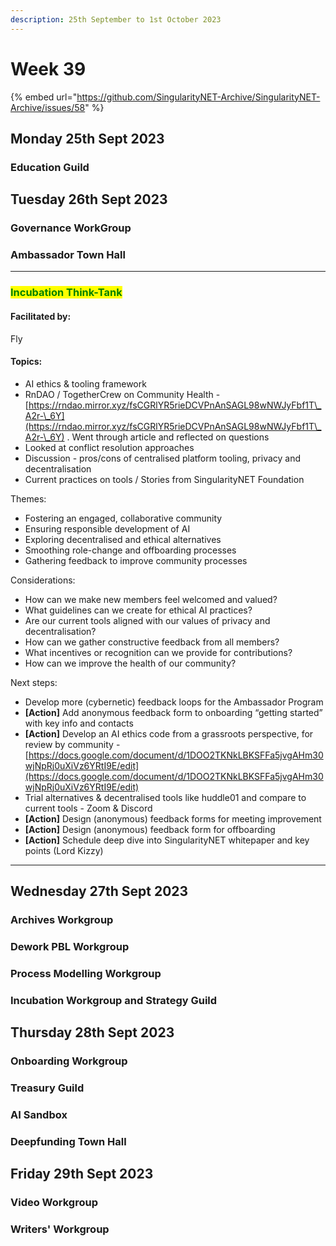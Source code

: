```yaml
---
description: 25th September to 1st October 2023
---
```


# Week 39

{% embed url="https://github.com/SingularityNET-Archive/SingularityNET-Archive/issues/58" %}

## Monday 25th Sept 2023 <a href="#docs-internal-guid-8c7843e0-7fff-3115-a00e-611719ec27d3" id="docs-internal-guid-8c7843e0-7fff-3115-a00e-611719ec27d3"></a>

### Education Guild

## Tuesday 26th Sept 2023

### Governance WorkGroup

### Ambassador Town Hall

***

### <mark style="color:green;">Incubation Think-Tank</mark>

#### Facilitated by:

Fly&#x20;

#### Topics:

* AI ethics & tooling framework
* RnDAO / TogetherCrew on Community Health - [https://rndao.mirror.xyz/fsCGRlYR5rieDCVPnAnSAGL98wNWJyFbf1T\_A2r-\_6Y](https://rndao.mirror.xyz/fsCGRlYR5rieDCVPnAnSAGL98wNWJyFbf1T\_A2r-\_6Y) . Went through article and reflected on questions
* Looked at conflict resolution approaches
* Discussion - pros/cons of centralised platform tooling, privacy and decentralisation
* Current practices on tools / Stories from SingularityNET Foundation

Themes:

* Fostering an engaged, collaborative community
* Ensuring responsible development of AI
* Exploring decentralised and ethical alternatives
* Smoothing role-change and offboarding processes
* Gathering feedback to improve community processes

Considerations:

* How can we make new members feel welcomed and valued?
* What guidelines can we create for ethical AI practices?
* Are our current tools aligned with our values of privacy and decentralisation?
* How can we gather constructive feedback from all members?
* What incentives or recognition can we provide for contributions?
* How can we improve the health of our community?

Next steps:

* Develop more (cybernetic) feedback loops for the Ambassador Program
* **\[Action]** Add anonymous feedback form to onboarding “getting started” with key info and contacts
* **\[Action]** Develop an AI ethics code from a grassroots perspective, for review by community - [https://docs.google.com/document/d/1DOO2TKNkLBKSFFa5jvgAHm30wjNpRj0uXiVz6YRtI9E/edit](https://docs.google.com/document/d/1DOO2TKNkLBKSFFa5jvgAHm30wjNpRj0uXiVz6YRtI9E/edit)
* Trial alternatives & decentralised tools like huddle01 and compare to current tools - Zoom & Discord
* **\[Action]** Design (anonymous) feedback forms for meeting improvement
* **\[Action]** Design (anonymous) feedback form for offboarding
* **\[Action]** Schedule deep dive into SingularityNET whitepaper and key points (Lord Kizzy)

***

## Wednesday 27th Sept 2023

### Archives Workgroup

### Dework PBL Workgroup

### Process Modelling Workgroup

### Incubation Workgroup and Strategy Guild

## Thursday 28th Sept 2023

### Onboarding Workgroup

### Treasury Guild

### AI Sandbox

### Deepfunding Town Hall

## Friday 29th Sept 2023

### Video Workgroup

### Writers' Workgroup
